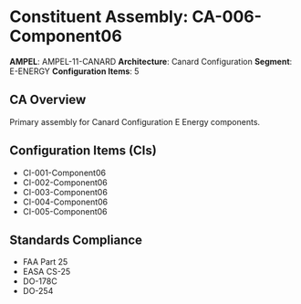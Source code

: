 # Constituent Assembly: CA-006-Component06

**AMPEL**: AMPEL-11-CANARD
**Architecture**: Canard Configuration
**Segment**: E-ENERGY
**Configuration Items**: 5

## CA Overview
Primary assembly for Canard Configuration E Energy components.

## Configuration Items (CIs)
- CI-001-Component06
- CI-002-Component06
- CI-003-Component06
- CI-004-Component06
- CI-005-Component06

## Standards Compliance
- FAA Part 25
- EASA CS-25
- DO-178C
- DO-254
